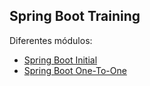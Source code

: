 
## Spring Boot Training

Diferentes módulos:

- [Spring Boot Initial](spring-boot-initial/README.md)
- [Spring Boot One-To-One](spring-boot-one-to-one/README.md)
